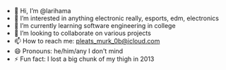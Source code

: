 - 👋 Hi, I’m @larihama
- 👀 I’m interested in anything electronic really, esports, edm, electronics
- 🌱 I’m currently learning software engineering in college
- 💞️ I’m looking to collaborate on various projects
- 📫 How to reach me: pleats_murk_0b@icloud.com
- 😄 Pronouns: he/him/any I don't mind
- ⚡ Fun fact: I lost a big chunk of my thigh in 2013

<!---
larihama/larihama is a ✨ special ✨ repository because its `README.md` (this file) appears on your GitHub profile.
You can click the Preview link to take a look at your changes.
--->
